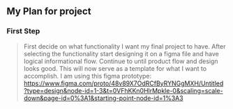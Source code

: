 ## My Plan for project

### First Step
> First decide on what functionality I want my final project to have. After selecting the functionality start designing it on a figma file and have logical informational flow. Continue to 
until product flow and design looks good. This will now serve as a template for what I want to accomplish. I am using this figma prototype: https://www.figma.com/proto/48v89X7OdRCfByRYNGgMXH/Untitled?type=design&node-id=1-3&t=0VFhKKn0HlrMpkle-0&scaling=scale-down&page-id=0%3A1&starting-point-node-id=1%3A3
